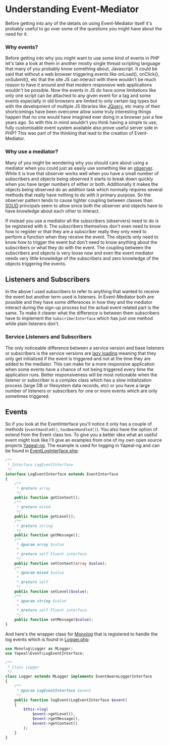 # Understanding Event-Mediator

Before getting into any of the details on using Event-Mediator itself it's probably useful to go over some of the
questions you might have about the need for it.

### Why events?

Before getting into why you might want to use some kind of events in PHP let's take a look at them in another mostly
single thread scripting language that many of you probably know something about, Javascript. It could be said that
without a web browser triggering events like onLoad(), onClick(), onSubmit(), etc that the site JS can interact with
there wouldn't be much reason to have it around and that modern responsive web applications wouldn't be possible. Now
the events in JS do have some limitations like only one script can be attached to any given event for a tag and some
events especially in old browsers are limited to only certain tag types but with the development of multiple JS
libraries like [JQuery](https://jquery.com/), etc many of their shortcomings have been overcome allow some truly
interesting things happen that no one would have imagined ever doing in a browser just a few years ago. So with this in
mind wouldn't you think having a simple to use, fully customisable event system available also prove useful server side
in PHP? This was part of the thinking that lead to the creation of Event-Mediator.

### Why use a mediator?

Many of you might be wondering why you should care about using a mediator when you could just as easily use something
like an [observer](https://en.wikipedia.org/wiki/Observer_pattern). While it is true that observer works well when you
have a small number of subscribers and objects being observed it starts to break down quickly when you have larger
numbers of either or both. Additionally it makes the objects being observed do an addition task which normally requires
several methods that really have nothing to do with it primary purpose. So the observer pattern tends to cause
tighter coupling between classes than [SOLID](https://en.wikipedia.org/wiki/SOLID_%28object-oriented_design%29)
principals seem to allow since both the observer and objects have to have knowledge about each other to interact.

If instead you use a mediator all the subscribers (observers) need to do is be registered with it. The subscribers
themselves don't even need to know how to register or that they are a subscriber really they only need to perform a
function when they receive the event. The objects only need to know how to trigger the event but don't need to know
anything about the subscribers or what they do with the event. The coupling between the subscribers and objects is very
loose now and even the event mediator needs very little knowledge of the subscribers and zero knowledge of the objects
triggering the events.

## Listeners and Subscribers

In the above I used subscribers to refer to anything that wanted to receive the event but another term used is 
listeners. In Event-Mediator both are possible and they have some differences in how they and the mediator interact
during the sign-up process but the actual event related part is the same. To make it clearer what the difference is
between them subscribers have to implement the `SubscriberInterface` which has just one method while plain listeners
don't.

### Service Listeners and Subscribers

The only noticeable difference between a service version and base listeners or subscribers is the service versions are
[lazy loading](https://en.wikipedia.org/wiki/Lazy_loading) meaning that they only get initialized if the event is
triggered and not at the time they are added to the mediator. This can make for a more responsive application when some
events have a chance of not being triggered every time the application runs. Better responsiveness will be most
noticeable when the listener or subscriber is a complex class which has a slow initialization process (large DB or
filesystem data records, etc) or you have a large number of listeners or subscribers for one or more events which are
only sometimes triggered.

## Events

So if you look at the EventInterface you'll notice it only has a couple of methods (`eventHandled()`,
`hasBeenHandled()`). You also have the option of extend from the Event class too. To give you a better idea what an
useful event might look like I'll give an examples from one of my own open source projects
[Yapeal-ng](https://github.com/Yapeal/yapeal-ng). The example is used for logging in Yapeal-ng and can be found in
[EventLogInterface.php](https://github.com/Yapeal/yapeal-ng/blob/master/lib/Event/LogEventInterface.php):
```php
/**
 * Interface LogEventInterface
 */
interface LogEventInterface extends EventInterface
{
    /**
     * @return array
     */
    public function getContext();
    /**
     * @return mixed
     */
    public function getLevel();
    /**
     * @return string
     */
    public function getMessage();
    /**
     * @param array $value
     *
     * @return self Fluent interface.
     */
    public function setContext(array $value);
    /**
     * @param mixed $value
     *
     * @return self
     */
    public function setLevel($value);
    /**
     * @param string $value
     *
     * @return self Fluent interface.
     */
    public function setMessage($value);
}
```
And here's the wrapper class for [Monolog](https://github.com/Seldaek/monolog) that is registered to handle the log
events which is found in [Logger.php](https://github.com/Yapeal/yapeal-ng/blob/master/lib/Log/Logger.php):
```php
use Monolog\Logger as MLogger;
use Yapeal\Event\LogEventInterface;

/**
 * Class Logger
 */
class Logger extends MLogger implements EventAwareLoggerInterface
{
    /**
     * @param LogEventInterface $event
     */
    public function logEvent(LogEventInterface $event)
    {
        $this->log(
            $event->getLevel(),
            $event->getMessage(),
            $event->getContext()
        );
    }
}
```
